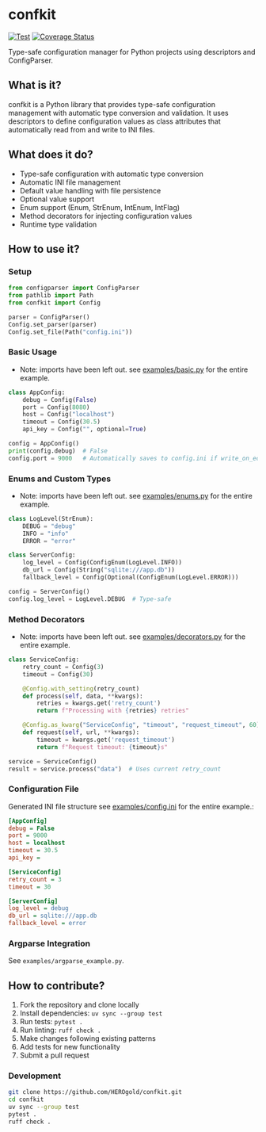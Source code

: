 # confkit

[![Test](https://github.com/HEROgold/confkit/actions/workflows/test.yml/badge.svg)](https://github.com/HEROgold/confkit/actions/workflows/test.yml)
[![Coverage Status](https://coveralls.io/repos/github/HEROgold/confkit/badge.svg?branch=master)](https://coveralls.io/github/HEROgold/confkit?branch=master)

Type-safe configuration manager for Python projects using descriptors and ConfigParser.

## What is it?

confkit is a Python library that provides type-safe configuration management with automatic type conversion and validation.
It uses descriptors to define configuration values as class attributes that automatically read from and write to INI files.

## What does it do?

- Type-safe configuration with automatic type conversion
- Automatic INI file management
- Default value handling with file persistence
- Optional value support
- Enum support (Enum, StrEnum, IntEnum, IntFlag)
- Method decorators for injecting configuration values
- Runtime type validation

## How to use it?

### Setup

```python
from configparser import ConfigParser
from pathlib import Path
from confkit import Config

parser = ConfigParser()
Config.set_parser(parser)
Config.set_file(Path("config.ini"))
```

### Basic Usage

- Note: imports have been left out. see [examples/basic.py](examples/basic.py) for the entire example.

```python
class AppConfig:
    debug = Config(False)
    port = Config(8080)
    host = Config("localhost")
    timeout = Config(30.5)
    api_key = Config("", optional=True)

config = AppConfig()
print(config.debug)  # False
config.port = 9000   # Automatically saves to config.ini if write_on_edit is true (default).
```

### Enums and Custom Types

- Note: imports have been left out. see [examples/enums.py](examples/enums.py) for the entire example.

```python
class LogLevel(StrEnum):
    DEBUG = "debug"
    INFO = "info"
    ERROR = "error"

class ServerConfig:
    log_level = Config(ConfigEnum(LogLevel.INFO))
    db_url = Config(String("sqlite:///app.db"))
    fallback_level = Config(Optional(ConfigEnum(LogLevel.ERROR)))

config = ServerConfig()
config.log_level = LogLevel.DEBUG  # Type-safe
```

### Method Decorators

- Note: imports have been left out. see [examples/decorators.py](examples/decorators.py) for the entire example.

```python
class ServiceConfig:
    retry_count = Config(3)
    timeout = Config(30)

    @Config.with_setting(retry_count)
    def process(self, data, **kwargs):
        retries = kwargs.get('retry_count')
        return f"Processing with {retries} retries"

    @Config.as_kwarg("ServiceConfig", "timeout", "request_timeout", 60)
    def request(self, url, **kwargs):
        timeout = kwargs.get('request_timeout')
        return f"Request timeout: {timeout}s"

service = ServiceConfig()
result = service.process("data")  # Uses current retry_count
```

### Configuration File

Generated INI file structure see [examples/config.ini](examples/config.ini) for the entire example.:

```ini
[AppConfig]
debug = False
port = 9000
host = localhost
timeout = 30.5
api_key = 

[ServiceConfig]
retry_count = 3
timeout = 30

[ServerConfig]
log_level = debug
db_url = sqlite:///app.db
fallback_level = error
```

### Argparse Integration

See `examples/argparse_example.py`.

## How to contribute?

1. Fork the repository and clone locally
2. Install dependencies: `uv sync --group test`
3. Run tests: `pytest .`
4. Run linting: `ruff check .`
5. Make changes following existing patterns
6. Add tests for new functionality
7. Submit a pull request

### Development

```bash
git clone https://github.com/HEROgold/confkit.git
cd confkit
uv sync --group test
pytest .
ruff check .
```
